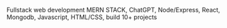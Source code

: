 Fullstack web development MERN STACK, ChatGPT, Node/Express, React, Mongodb, Javascript, HTML/CSS, build 10+ projects
